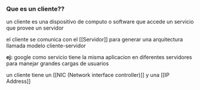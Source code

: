 ### Que es un cliente??
un cliente es una dispositivo de computo o software que accede un servicio que provee un servidor

el cliente se comunica con el [[Servidor]] para generar una arquitectura llamada modelo cliente-servidor

**ej:**
google como servicio tiene la misma aplicacion en diferentes servidores para manejar grandes cargas de usuarios

un cliente tiene un [[NIC (Network interface controller)]] y una [[IP Address]]
